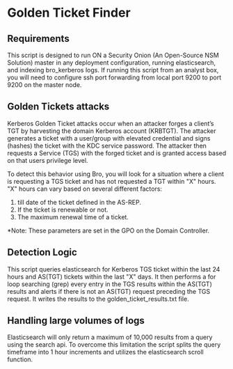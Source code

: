 # Golden Ticket Finder

## Requirements
This script is designed to run ON a Security Onion (An Open-Source NSM Solution) master in any deployment configuration, running elasticsearch, and indexing bro_kerberos logs.  If running this script from an analyst box, you will need to configure ssh port forwarding from local port 9200 to port 9200 on the master node.    

## Golden Tickets attacks
Kerberos Golden Ticket attacks occur when an attacker forges a client’s TGT by harvesting the domain Kerberos account (KRBTGT).  The attacker generates a ticket with a user/group with elevated credential and signs (hashes) the ticket with the KDC service password.  The attacker then requests a Service (TGS) with the forged ticket and is granted access based on that users privilege level.

To detect this behavior using Bro, you will look for a situation where a client is requesting a TGS ticket and has not requested a TGT within "X" hours. "X" hours can vary based on several different factors:
  1. till date of the ticket defined in the AS-REP.
  2. If the ticket is renewable or not.
  3. The maximum renewal time of a ticket. 

  *Note: These parameters are set in the GPO on the Domain Controller.

## Detection Logic
This script queries elasticsearch for Kerberos TGS ticket within the last 24 hours and AS(TGT) tickets within the last "X" days.  It then performs a for loop searching (grep) every entry in the TGS results within the AS(TGT) results and alerts if there is not an AS(TGT) request preceding the TGS request.  It writes the results to the golden_ticket_results.txt file.

## Handling large volumes of logs
Elasticsearch will only return a maximum of 10,000 results from a query using the search api.  To overcome this limitation the script splits the query timeframe into 1 hour increments and utilizes the elasticsearch scroll function.   
